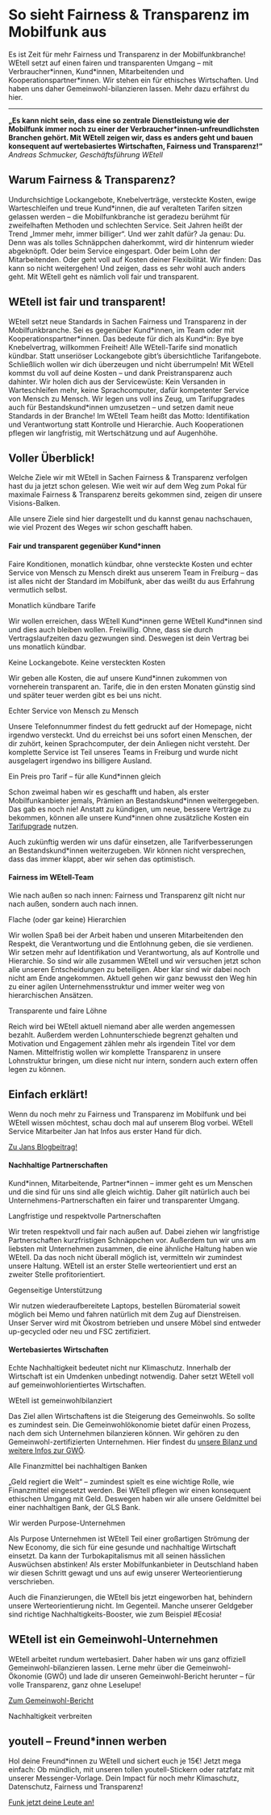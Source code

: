 So sieht Fairness & Transparenz im Mobilfunk aus
==========

Es ist Zeit für mehr Fairness und Transparenz in der Mobilfunkbranche! WEtell setzt auf einen fairen und transparenten Umgang – mit Verbraucher\*innen, Kund\*innen, Mitarbeitenden und Kooperationspartner\*innen. Wir stehen ein für ethisches Wirtschaften. Und haben uns daher Gemeinwohl-bilanzieren lassen. Mehr dazu erfährst du hier.

----------

**„Es kann nicht sein, dass eine so zentrale Dienstleistung wie der Mobilfunk immer noch zu einer der Verbraucher\*innen-unfreundlichsten Branchen gehört. Mit WEtell zeigen wir, dass es anders geht und bauen konsequent auf wertebasiertes Wirtschaften, Fairness und Transparenz!“**
*Andreas Schmucker, Geschäftsführung WEtell*

Warum Fairness & Transparenz?
----------

Undurchsichtige Lockangebote, Knebelverträge, versteckte Kosten, ewige Warteschleifen und treue Kund\*innen, die auf veralteten Tarifen sitzen gelassen werden – die Mobilfunkbranche ist geradezu berühmt für zweifelhaften Methoden und schlechten Service. Seit Jahren heißt der Trend „Immer mehr, immer billiger“. Und wer zahlt dafür? Ja genau: Du. Denn was als tolles Schnäppchen daherkommt, wird dir hintenrum wieder abgeknöpft. Oder beim Service eingespart. Oder beim Lohn der Mitarbeitenden. Oder geht voll auf Kosten deiner Flexibilität. Wir finden: Das kann so nicht weitergehen! Und zeigen, dass es sehr wohl auch anders geht. Mit WEtell geht es nämlich voll fair und transparent.

WEtell ist fair und transparent!
----------

WEtell setzt neue Standards in Sachen Fairness und Transparenz in der Mobilfunkbranche. Sei es gegenüber Kund\*innen, im Team oder mit Kooperationspartner\*innen.
Das bedeute für dich als Kund\*in: Bye bye Knebelvertrag, willkommen Freiheit! Alle WEtell-Tarife sind monatlich kündbar. Statt unseriöser Lockangebote gibt’s übersichtliche Tarifangebote. Schließlich wollen wir dich überzeugen und nicht überrumpeln! Mit WEtell kommst du voll auf deine Kosten – und dank Preistransparenz auch dahinter. Wir holen dich aus der Servicewüste: Kein Versanden in Warteschleifen mehr, keine Sprachcomputer, dafür kompetenter Service von Mensch zu Mensch. Wir legen uns voll ins Zeug, um Tarifupgrades auch für Bestandskund\*innen umzusetzen – und setzen damit neue Standards in der Branche!
Im WEtell Team heißt das Motto: Identifikation und Verantwortung statt Kontrolle und Hierarchie. Auch Kooperationen pflegen wir langfristig, mit Wertschätzung und auf Augenhöhe.

Voller Überblick!
----------

Welche Ziele wir mit WEtell in Sachen Fairness & Transparenz verfolgen hast du ja jetzt schon gelesen. Wie weit wir auf dem Weg zum Pokal für maximale Fairness & Transparenz bereits gekommen sind, zeigen dir unsere Visions-Balken.

Alle unsere Ziele sind hier dargestellt und du kannst genau nachschauen, wie viel Prozent des Weges wir schon geschafft haben.

#### Fair und transparent gegenüber Kund\*innen ####

Faire Konditionen, monatlich kündbar, ohne versteckte Kosten und echter Service von Mensch zu Mensch direkt aus unserem Team in Freiburg – das ist alles nicht der Standard im Mobilfunk, aber das weißt du aus Erfahrung vermutlich selbst.

Monatlich kündbare Tarife

Wir wollen erreichen, dass WEtell Kund\*innen gerne WEtell Kund\*innen sind und dies auch bleiben wollen. Freiwillig. Ohne, dass sie durch Vertragslaufzeiten dazu gezwungen sind. Deswegen ist dein Vertrag bei uns monatlich kündbar.

Keine Lockangebote. Keine versteckten Kosten

Wir geben alle Kosten, die auf unsere Kund\*innen zukommen von vorneherein transparent an. Tarife, die in den ersten Monaten günstig sind und später teuer werden gibt es bei uns nicht.

Echter Service von Mensch zu Mensch

Unsere Telefonnummer findest du fett gedruckt auf der Homepage, nicht irgendwo versteckt. Und du erreichst bei uns sofort einen Menschen, der dir zuhört, keinen Sprachcomputer, der dein Anliegen nicht versteht. Der komplette Service ist Teil unseres Teams in Freiburg und wurde nicht ausgelagert irgendwo ins billigere Ausland.

Ein Preis pro Tarif – für alle Kund\*innen gleich

Schon zweimal haben wir es geschafft und haben, als erster Mobilfunkanbieter jemals, Prämien an Bestandskund\*innen weitergegeben. Das gab es noch nie! Anstatt zu kündigen, um neue, bessere Verträge zu bekommen, können alle unsere Kund\*innen ohne zusätzliche Kosten ein [Tarifupgrade](https://www.wetell.de/ueber-uns/news/neue-tarife/) nutzen.

Auch zukünftig werden wir uns dafür einsetzen, alle Tarifverbesserungen an Bestandskund\*innen weiterzugeben. Wir können nicht versprechen, dass das immer klappt, aber wir sehen das optimistisch.

#### Fairness im WEtell-Team ####

Wie nach außen so nach innen: Fairness und Transparenz gilt nicht nur nach außen, sondern auch nach innen.

Flache (oder gar keine) Hierarchien

Wir wollen Spaß bei der Arbeit haben und unseren Mitarbeitenden den Respekt, die Verantwortung und die Entlohnung geben, die sie verdienen. Wir setzen mehr auf Identifikation und Verantwortung, als auf Kontrolle und Hierarchie. So sind wir alle zusammen WEtell und wir versuchen jetzt schon alle unseren Entscheidungen zu beteiligen.
Aber klar sind wir dabei noch nicht am Ende angekommen. Aktuell gehen wir ganz bewusst den Weg hin zu einer agilen Unternehmensstruktur und immer weiter weg von hierarchischen Ansätzen.

Transparente und faire Löhne

Reich wird bei WEtell aktuell niemand aber alle werden angemessen bezahlt. Außerdem werden Lohnunterschiede begrenzt gehalten und Motivation und Engagement zählen mehr als irgendein Titel vor dem Namen.
Mittelfristig wollen wir komplette Transparenz in unsere Lohnstruktur bringen, um diese nicht nur intern, sondern auch extern offen legen zu können.

Einfach erklärt!
----------

Wenn du noch mehr zu Fairness und Transparenz im Mobilfunk und bei WEtell wissen möchtest, schau doch mal auf unserem Blog vorbei. WEtell Service Mitarbeiter Jan hat Infos aus erster Hand für dich.

[Zu Jans Blogbeitrag!](https://www.wetell.de/ueber-uns/news/mehr-fair-play-im-mobilfunk/)

#### Nachhaltige Partnerschaften ####

Kund\*innen, Mitarbeitende, Partner\*innen – immer geht es um Menschen und die sind für uns sind alle gleich wichtig. Daher gilt natürlich auch bei Unternehmens-Partnerschaften ein fairer und transparenter Umgang.

Langfristige und respektvolle Partnerschaften

Wir treten respektvoll und fair nach außen auf. Dabei ziehen wir langfristige Partnerschaften kurzfristigen Schnäppchen vor. Außerdem tun wir uns am liebsten mit Unternehmen zusammen, die eine ähnliche Haltung haben wie WEtell. Da das noch nicht überall möglich ist, vermitteln wir zumindest unsere Haltung. WEtell ist an erster Stelle werteorientiert und erst an zweiter Stelle profitorientiert.

Gegenseitige Unterstützung

Wir nutzen wiederaufbereitete Laptops, bestellen Büromaterial soweit möglich bei Memo und fahren natürlich mit dem Zug auf Dienstreisen. Unser Server wird mit Ökostrom betrieben und unsere Möbel sind entweder up-gecycled oder neu und FSC zertifiziert.

#### Wertebasiertes Wirtschaften ####

Echte Nachhaltigkeit bedeutet nicht nur Klimaschutz. Innerhalb der Wirtschaft ist ein Umdenken unbedingt notwendig. Daher setzt WEtell voll auf gemeinwohlorientiertes Wirtschaften.

WEtell ist gemeinwohlbilanziert

Das Ziel allen Wirtschaftens ist die Steigerung des Gemeinwohls. So sollte es zumindest sein. Die Gemeinwohlökonomie bietet dafür einen Prozess, nach dem sich Unternehmen bilanzieren können. Wir gehören zu den Gemeinwohl-zertifizierten Unternehmen. Hier findest du [unsere Bilanz und weitere Infos zur GWÖ](https://www.wetell.de/gemeinwohl-mobilfunk-bilanz/).

Alle Finanzmittel bei nachhaltigen Banken

„Geld regiert die Welt“ – zumindest spielt es eine wichtige Rolle, wie Finanzmittel eingesetzt werden. Bei WEtell pflegen wir einen konsequent ethischen Umgang mit Geld. Deswegen haben wir alle unsere Geldmittel bei einer nachhaltigen Bank, der GLS Bank.

Wir werden Purpose-Unternehmen

Als Purpose Unternehmen ist WEtell Teil einer großartigen Strömung der New Economy, die sich für eine gesunde und nachhaltige Wirtschaft einsetzt. Da kann der Turbokapitalismus mit all seinen hässlichen Auswüchsen abstinken! Als erster Mobilfunkanbieter in Deutschland haben wir diesen Schritt gewagt und uns auf ewig unserer Werteorientierung verschrieben.

Auch die Finanzierungen, die WEtell bis jetzt eingeworben hat, behindern unsere Werteorientierung nicht. Im Gegenteil. Manche unserer Geldgeber sind richtige Nachhaltigkeits-Booster, wie zum Beispiel #Ecosia!

WEtell ist ein
Gemeinwohl-Unternehmen
----------

WEtell arbeitet rundum wertebasiert. Daher haben wir uns ganz offiziell Gemeinwohl-bilanzieren lassen. Lerne mehr über die Gemeinwohl-Ökonomie (GWÖ) und lade dir unseren Gemeinwohl-Bericht herunter – für volle Transparenz, ganz ohne Leselupe!

[Zum Gemeinwohl-Bericht](https://www.wetell.de/gemeinwohl-mobilfunk-bilanz/)

Nachhaltigkeit verbreiten

youtell – Freund\*innen werben
----------

Hol deine Freund\*innen zu WEtell und sichert euch je 15€!
Jetzt mega einfach: Ob mündlich, mit unseren tollen youtell-Stickern oder ratzfatz mit unserer Messenger-Vorlage.
Dein Impact für noch mehr Klimaschutz, Datenschutz, Fairness und Transparenz!

[Funk jetzt deine Leute an!](https://wetell.de/youtell/)
